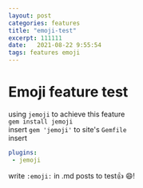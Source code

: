 ```yaml
---
layout: post
categories: features
title: "emoji-test"
excerpt: 111111
date:   2021-08-22 9:55:54
tags: features emoji
---
```


# Emoji feature test

using `jemoji` to achieve this feature  
`gem install jemoji`  
insert `gem 'jemoji'` to site's `Gemfile`  
insert  

``` YAML
plugins: 
 - jemoji
```

write `:emoji:` in .md posts to test:+1: :smile:!
